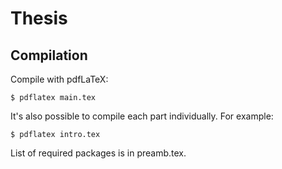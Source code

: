 # Thesis
## Compilation
Compile with pdfLaTeX:
```
$ pdflatex main.tex
```
It's also possible to compile each part individually. For example:
```
$ pdflatex intro.tex
``` 
List of required packages is in preamb.tex.